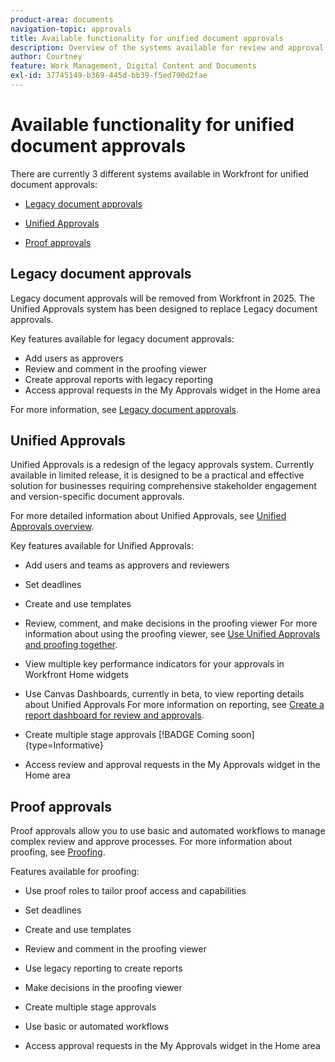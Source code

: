 ```yaml
---
product-area: documents
navigation-topic: approvals
title: Available functionality for unified document approvals 
description: Overview of the systems available for review and approval in Workfront.
author: Courtney
feature: Work Management, Digital Content and Documents
exl-id: 37745149-b369-445d-bb39-f5ed790d2fae
---
```

# Available functionality for unified document approvals

There are currently 3 different systems available in Workfront for unified document approvals:

* [Legacy document approvals](#legacy-document-approvals)

* [Unified Approvals](#new-document-approvals)

* [Proof approvals](#proof-approvals)

## Legacy document approvals

Legacy document approvals will be removed from Workfront in 2025. The Unified Approvals system has been designed to replace Legacy document approvals.

Key features available for legacy document approvals:

* Add users as approvers
* Review and comment in the proofing viewer
* Create approval reports with legacy reporting
* Access approval requests in the My Approvals widget in the Home area

For more information, see [Legacy document approvals](/help/quicksilver/review-and-approve-work/manage-approvals/approval-process-in-workfront.md#document-approval-processes).

## Unified Approvals 

Unified Approvals is a redesign of the legacy approvals system. Currently available in limited release, it is designed to be a practical and effective solution for businesses requiring comprehensive stakeholder engagement and version-specific document approvals. 

For more detailed information about Unified Approvals, see [Unified Approvals overview](/help/quicksilver/review-and-approve-work/document-reviews-and-approvals/document-approvals-overview.md).

Key features available for Unified Approvals:

* Add users and teams as approvers and reviewers 

* Set deadlines 

* Create and use templates 

* Review, comment, and make decisions in the proofing viewer 
    For more information about using the proofing viewer, see [Use Unified Approvals and proofing together](/help/quicksilver/review-and-approve-work/document-reviews-and-approvals/doc-approvals-and-proofing.md).

* View multiple key performance indicators for your approvals in Workfront Home widgets

* Use Canvas Dashboards, currently in beta, to view reporting details about Unified Approvals
    For more information on reporting, see [Create a report dashboard for review and approvals](/help/quicksilver/review-and-approve-work/document-reviews-and-approvals/create-review-and-approval-dashboard.md).

* Create multiple stage approvals [!BADGE Coming soon]{type=Informative}

* Access review and approval requests in the My Approvals widget in the Home area


## Proof approvals 

Proof approvals allow you to use basic and automated workflows to manage complex review and approve processes. For more information about proofing, see [Proofing](/help/quicksilver/review-and-approve-work/proofing/proofing-overview/proofing-basics.md).

Features available for proofing:

* Use proof roles to tailor proof access and capabilities

* Set deadlines 

* Create and use templates 

* Review and comment in the proofing viewer 

* Use legacy reporting to create reports

* Make decisions in the proofing viewer

* Create multiple stage approvals

* Use basic or automated workflows

* Access approval requests in the My Approvals widget in the Home area

<!--
## Upcoming deprecations
-->
